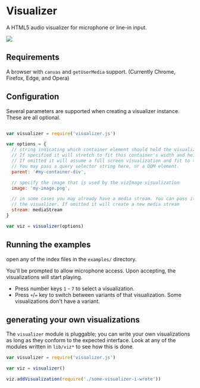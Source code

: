 # Visualizer

A HTML5 audio visualizer for microphone or line-in input.

![](thumbnail.jpg)


## Requirements

A browser with `canvas` and `getUserMedia` support. (Currently Chrome, Firefox, Edge, and Opera)


## Configuration

Several parameters are supported when creating a visualizer instance. These are all optional.

```javascript

var visualizer = require('visualizer.js')

var options = {
  // string indicating which container element should hold the visualization.
  // If specified it will stretch to fit this container's width and height.
  // If omitted it will assume a full screen visualization and fit to the window.
  // You may pass a query selector string here, or a DOM element.
  parent: '#my-container-div',

  // specify the image that is used by the vizImage visualization
  image: 'my-image.png',

  // in some cases you may already have a media stream. You can pass it in to
  // the visualizer. If omitted it will create a new media stream
  stream: mediaStream
}

var viz = visualizer(options)
```


## Running the examples

open any of the index files in the `examples/` directory.

You'll be prompted to allow microphone access. Upon accepting, the visualizations will start playing.

* Press number keys `1` - `7` to select a visualization.
* Press `+`/`=` key to switch between variants of that visualization. Some visualizations don't have a variant.


## generating your own visualizations

The `visualizer` module is pluggable; you can write your own visualizations as long as they conform to the
expected interface. Look at any of the modules written in `lib/viz*` to see how this is done.

```javascript
var visualizer = require('visualizer.js')

var viz = visualizer()

viz.addVisualization(require('./some-visualizer-i-wrote'))
```
